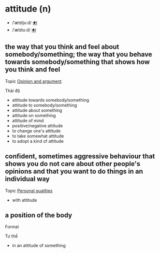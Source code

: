 # attitude (n)

- /ˈætɪtjuːd/ [🔊](https://www.oxfordlearnersdictionaries.com/media/english/uk_pron/a/att/attit/attitude__gb_2.mp3)
- /ˈætɪtuːd/ [🔊](https://www.oxfordlearnersdictionaries.com/media/english/us_pron/a/att/attit/attitude__us_1.mp3)

## the way that you think and feel about somebody/something; the way that you behave towards somebody/something that shows how you think and feel

Topic [Opinion and argument](../topics/opinion-and-argument.md#opinion--argument)

Thái độ

- attitude towards somebody/something
- attitude to somebody/something
- attitude about something
- attitude on something
- attitude of mind
- positive/negative attitude
- to change one's attitude
- to take somewhat attitude
- to adopt a kind of attitude

## confident, sometimes aggressive behaviour that shows you do not care about other people's opinions and that you want to do things in an individual way

Topic [Personal qualities](../topics/personal-qualities.md#personal-qualities)

- with attitude

## a position of the body

Formal

Tư thế

- in an attitude of something